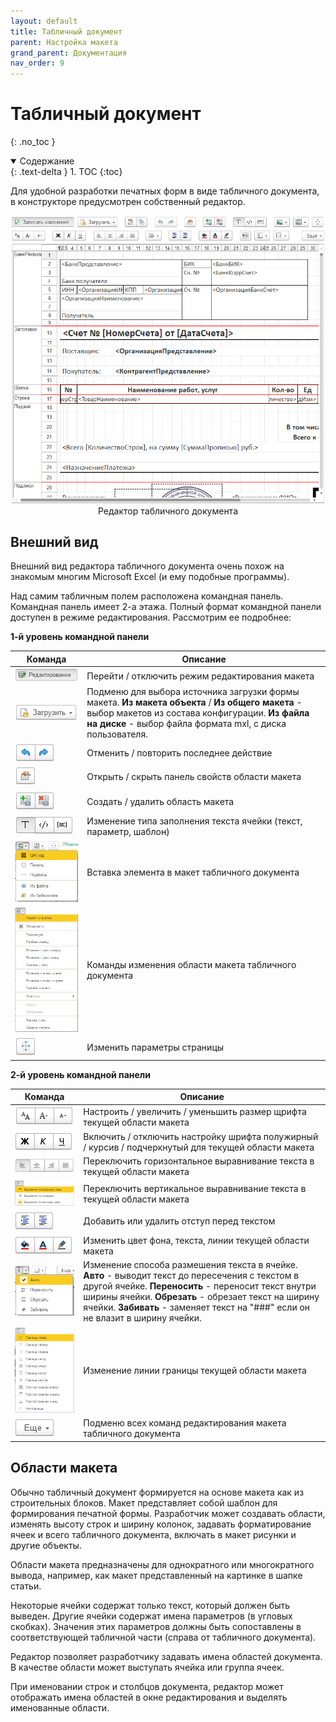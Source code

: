 ```yaml
---
layout: default
title: Табличный документ
parent: Настройка макета
grand_parent: Документация
nav_order: 9
--- 
```


# Табличный документ
{: .no_toc }

<details open markdown="block">
  <summary>
    Содержание
  </summary>
  {: .text-delta }
1. TOC
{:toc}
</details>

Для удобной разработки печатных форм в виде табличного документа, в конструкторе предусмотрен собственный редактор.

<p align="center">
    <a href="./../img/ch_02/48_tbl_1.png"><img src="./../img/ch_02/48_tbl_1.png" style="width:700px"></a>
    <br>Редактор табличного документа
</p>

## Внешний вид

Внешний вид редактора табличного документа очень похож на знакомым многим Microsoft Excel (и ему подобные программы). 

Над самим табличным полем расположена командная панель. Командная панель имеет 2-а этажа. Полный формат командной панели доступен в режиме редактирования. Рассмотрим ее подробнее:

**1-й уровень командной панели**

| Команда | Описание |
|--|--|
| <img src="./../img/ch_02/49_tbl_cmnd1.png"> | Перейти / отключить режим редактирования макета |
| <img src="./../img/ch_02/50_tbl_cmnd1.png"> | Подменю для выбора источника загрузки формы макета. **Из макета объекта** / **Из общего макета** - выбор макетов из состава конфигурации. **Из файла на диске** - выбор файла формата mxl, с диска пользователя. |
| <img src="./../img/ch_02/51_tbl_cmnd3.png"> | Отменить / повторить последнее действие |
| <img src="./../img/ch_02/50_tbl_cmnd2.png"> | Открыть / скрыть панель свойств области макета |
| <img src="./../img/ch_02/52_tbl_cmnd4.png"> | Создать / удалить область макета |
| <img src="./../img/ch_02/52_tbl_cmnd5.png"> | Изменение типа заполнения текста ячейки (текст, параметр, шаблон) |
| <img src="./../img/ch_02/60_tbl_cmnd12.png"> | Вставка элемента в макет табличного документа |
| <img src="./../img/ch_02/61_tbl_cmnd13.png"> | Команды изменения области макета табличного документа |
| <img src="./../img/ch_02/62_tbl_cmnd14.png"> | Изменить параметры страницы |

**2-й уровень командной панели**

| Команда | Описание |
|--|--|
| <img src="./../img/ch_02/54_tbl_cmnd6.png"> | Настроить / увеличить / уменьшить размер щрифта текущей области макета |
| <img src="./../img/ch_02/55_tbl_cmnd7.png"> | Включить / отключить настройку шрифта полужирный / курсив / подчеркнутый для текущей области макета |
| <img src="./../img/ch_02/56_tbl_cmnd8.png"> | Переключить горизонтальное выравнивание текста в текущей области макета |
| <img src="./../img/ch_02/57_tbl_cmnd9.png"> | Переключить вертикальное выравнивание текста в текущей области макета |
| <img src="./../img/ch_02/58_tbl_cmnd11.png"> | Добавить или удалить отступ перед текстом |
| <img src="./../img/ch_02/58_tbl_cmnd10.png"> | Изменить цвет фона, текста, линии текущей области макета |
| <img src="./../img/ch_02/60_tbl_cmnd13.png"> | Изменение способа размешения текста в ячейке. **Авто** - выводит текст до пересечения с текстом в другой ячейке. **Переносить** - переносит текст внутри ширины ячейки. **Обрезать** - обрезает текст на ширину ячейки. **Забивать** - заменяет текст на "###" если он не влазит в ширину ячейки. |
| <img src="./../img/ch_02/59_tbl_cmnd11.png"> | Изменение линии границы текущей области макета |
| <img src="./../img/ch_02/63_tbl_cmnd15.png"> | Подменю всех команд редактирования макета табличного документа |

## Области макета

Обычно табличный документ формируется на основе макета как из строительных блоков. Макет представляет собой шаблон для формирования печатной формы. Разработчик может создавать области, изменять высоту строк и ширину колонок, задавать форматирование ячеек и всего табличного документа, включать в макет рисунки и другие объекты.

Области макета предназначены для однократного или многократного вывода, например, как макет представленный на картинке в шапке статьи.

Некоторые ячейки содержат только текст, который должен быть выведен. Другие ячейки содержат имена параметров (в угловых скобках). Значения этих параметров должны быть сопоставлены в соответствующей табличной части (справа от табличного документа).

Редактор позволяет разработчику задавать имена областей документа. В качестве области может выступать ячейка или группа ячеек.

При именовании строк и столбцов документа, редактор может отображать имена областей в окне редактирования и выделять именованные области.